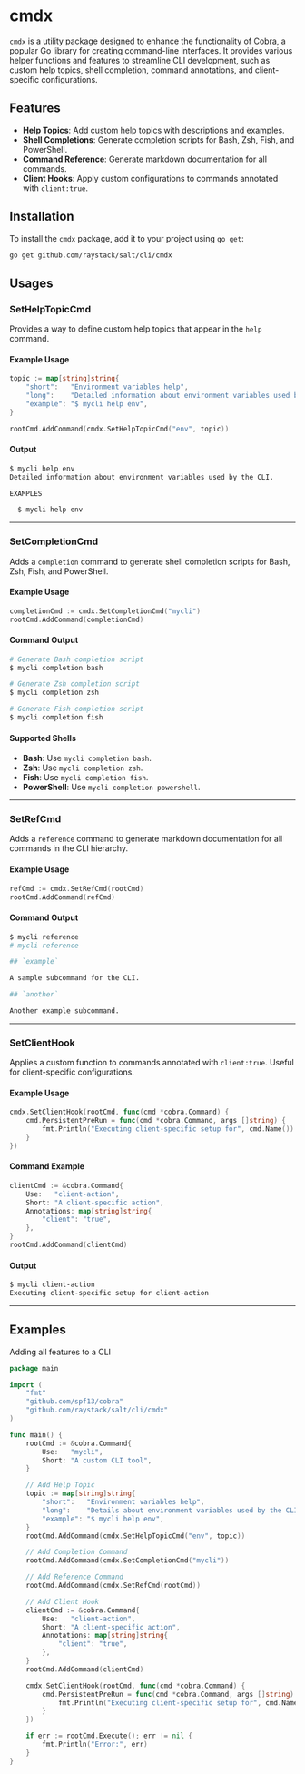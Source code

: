 
# cmdx

`cmdx` is a utility package designed to enhance the functionality of [Cobra](https://github.com/spf13/cobra), a popular Go library for creating command-line interfaces. It provides various helper functions and features to streamline CLI development, such as custom help topics, shell completion, command annotations, and client-specific configurations.

## Features

- **Help Topics**: Add custom help topics with descriptions and examples.
- **Shell Completions**: Generate completion scripts for Bash, Zsh, Fish, and PowerShell.
- **Command Reference**: Generate markdown documentation for all commands.
- **Client Hooks**: Apply custom configurations to commands annotated with `client:true`.


## Installation

To install the `cmdx` package, add it to your project using `go get`:

```bash
go get github.com/raystack/salt/cli/cmdx
```

## Usages

### SetHelpTopicCmd

Provides a way to define custom help topics that appear in the `help` command.

#### Example Usage
```go
topic := map[string]string{
    "short":   "Environment variables help",
    "long":    "Detailed information about environment variables used by the CLI.",
    "example": "$ mycli help env",
}

rootCmd.AddCommand(cmdx.SetHelpTopicCmd("env", topic))
```

#### Output
```bash
$ mycli help env
Detailed information about environment variables used by the CLI.

EXAMPLES

  $ mycli help env
```

---

### SetCompletionCmd

Adds a `completion` command to generate shell completion scripts for Bash, Zsh, Fish, and PowerShell.

#### Example Usage
```go
completionCmd := cmdx.SetCompletionCmd("mycli")
rootCmd.AddCommand(completionCmd)
```

#### Command Output
```bash
# Generate Bash completion script
$ mycli completion bash

# Generate Zsh completion script
$ mycli completion zsh

# Generate Fish completion script
$ mycli completion fish
```

#### Supported Shells
- **Bash**: Use `mycli completion bash`.
- **Zsh**: Use `mycli completion zsh`.
- **Fish**: Use `mycli completion fish`.
- **PowerShell**: Use `mycli completion powershell`.

---

### SetRefCmd

Adds a `reference` command to generate markdown documentation for all commands in the CLI hierarchy.

#### Example Usage
```go
refCmd := cmdx.SetRefCmd(rootCmd)
rootCmd.AddCommand(refCmd)
```

#### Command Output
```bash
$ mycli reference
# mycli reference

## `example`

A sample subcommand for the CLI.

## `another`

Another example subcommand.
```

---

### SetClientHook

Applies a custom function to commands annotated with `client:true`. Useful for client-specific configurations.

#### Example Usage
```go
cmdx.SetClientHook(rootCmd, func(cmd *cobra.Command) {
    cmd.PersistentPreRun = func(cmd *cobra.Command, args []string) {
        fmt.Println("Executing client-specific setup for", cmd.Name())
    }
})
```

#### Command Example
```go
clientCmd := &cobra.Command{
    Use:   "client-action",
    Short: "A client-specific action",
    Annotations: map[string]string{
        "client": "true",
    },
}
rootCmd.AddCommand(clientCmd)
```

#### Output
```bash
$ mycli client-action
Executing client-specific setup for client-action
```

---

## Examples

Adding all features to a CLI

```go
package main

import (
	"fmt"
	"github.com/spf13/cobra"
	"github.com/raystack/salt/cli/cmdx"
)

func main() {
	rootCmd := &cobra.Command{
		Use:   "mycli",
		Short: "A custom CLI tool",
	}

	// Add Help Topic
	topic := map[string]string{
		"short":   "Environment variables help",
		"long":    "Details about environment variables used by the CLI.",
		"example": "$ mycli help env",
	}
	rootCmd.AddCommand(cmdx.SetHelpTopicCmd("env", topic))

	// Add Completion Command
	rootCmd.AddCommand(cmdx.SetCompletionCmd("mycli"))

	// Add Reference Command
	rootCmd.AddCommand(cmdx.SetRefCmd(rootCmd))

	// Add Client Hook
	clientCmd := &cobra.Command{
		Use:   "client-action",
		Short: "A client-specific action",
		Annotations: map[string]string{
			"client": "true",
		},
	}
	rootCmd.AddCommand(clientCmd)

	cmdx.SetClientHook(rootCmd, func(cmd *cobra.Command) {
		cmd.PersistentPreRun = func(cmd *cobra.Command, args []string) {
			fmt.Println("Executing client-specific setup for", cmd.Name())
		}
	})

	if err := rootCmd.Execute(); err != nil {
		fmt.Println("Error:", err)
	}
}
```